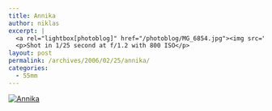 ```yaml
---
title: Annika
author: niklas
excerpt: |
  <a rel="lightbox[photoblog]" href="/photoblog/MG_6854.jpg"><img src="/photoblog/MG_6854.thumb.jpg" title="Annika" alt="Annika"/></a>
  <p>Shot in 1/25 second at f/1.2 with 800 ISO</p>
layout: post
permalink: /archives/2006/02/25/annika/
categories:
  - 55mm
---
```

<a rel="lightbox[photoblog]" href="/photoblog/MG_6854.jpg"><img src="/photoblog/MG_6854.sized.jpg" title="Annika" alt="Annika" /></a>